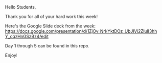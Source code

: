 Hello Students,

Thank you for all of your hard work this week!

Here's the Google Slide deck from the week:
https://docs.google.com/presentation/d/1ZjOv_NrkYktDOz_UbJIVi2ZIulI3hhY_cqzHnGSzBz4/edit

Day 1 through 5 can be found in this repo.

Enjoy!
